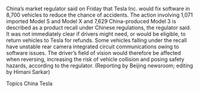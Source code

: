 China’s market regulator said on Friday that Tesla Inc. would fix software in 8,700 vehicles to reduce the chance of accidents.
The action involving 1,071 imported Model S and Model X and 7,629 China-produced Model 3 is described as a product recall under Chinese regulations, the regulator said. It was not immediately clear if drivers might need, or would be eligible, to return vehicles to Tesla for refunds.
Some vehicles falling under the recall have unstable rear camera integrated circuit communications owing to software issues. The driver’s field of vision would therefore be affected when reversing, increasing the risk of vehicle collision and posing safety hazards, according to the regulator.
(Reporting by Beijing newsroom; editing by Himani Sarkar)

Topics
China
Tesla
